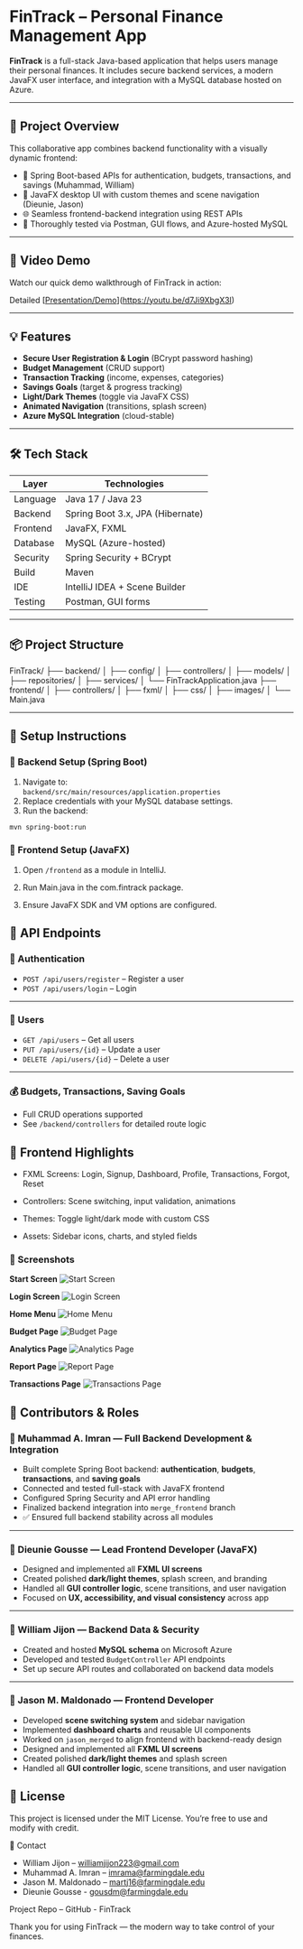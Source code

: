 # FinTrack – Personal Finance Management App

**FinTrack** is a full-stack Java-based application that helps users manage their personal finances. It includes secure backend services, a modern JavaFX user interface, and integration with a MySQL database hosted on Azure.

---

## 🧩 Project Overview

This collaborative app combines backend functionality with a visually dynamic frontend:
- 🔐 Spring Boot-based APIs for authentication, budgets, transactions, and savings (Muhammad, William)
- 🎨 JavaFX desktop UI with custom themes and scene navigation (Dieunie, Jason)
- 🌐 Seamless frontend-backend integration using REST APIs
- 🧪 Thoroughly tested via Postman, GUI flows, and Azure-hosted MySQL

---

## 🎥 Video Demo

Watch our quick demo walkthrough of FinTrack in action: 

Detailed [[Presentation/Demo](https://youtu.be/d7Ji9XbgX3I)](https://youtu.be/d7Ji9XbgX3I)



---

## 💡 Features

- **Secure User Registration & Login** (BCrypt password hashing)
- **Budget Management** (CRUD support)
- **Transaction Tracking** (income, expenses, categories)
- **Savings Goals** (target & progress tracking)
- **Light/Dark Themes** (toggle via JavaFX CSS)
- **Animated Navigation** (transitions, splash screen)
- **Azure MySQL Integration** (cloud-stable)

---

## 🛠️ Tech Stack

| Layer     | Technologies                         |
|-----------|--------------------------------------|
| Language  | Java 17 / Java 23                    |
| Backend   | Spring Boot 3.x, JPA (Hibernate)     |
| Frontend  | JavaFX, FXML                         |
| Database  | MySQL (Azure-hosted)                 |
| Security  | Spring Security + BCrypt             |
| Build     | Maven                                |
| IDE       | IntelliJ IDEA + Scene Builder        |
| Testing   | Postman, GUI forms                   |

---

## 📦 Project Structure

FinTrack/
├── backend/
│ ├── config/
│ ├── controllers/
│ ├── models/
│ ├── repositories/
│ ├── services/
│ └── FinTrackApplication.java
├── frontend/
│ ├── controllers/
│ ├── fxml/
│ ├── css/
│ ├── images/
│ └── Main.java


---

## 🚀 Setup Instructions

### 🧱 Backend Setup (Spring Boot)
1. Navigate to:  
   `backend/src/main/resources/application.properties`
2. Replace credentials with your MySQL database settings.
3. Run the backend:


```bash
mvn spring-boot:run
```
### 🎨 Frontend Setup (JavaFX)
1. Open `/frontend` as a module in IntelliJ.

2. Run Main.java in the com.fintrack package.

3. Ensure JavaFX SDK and VM options are configured.

## 🔐 API Endpoints

### 🧾 Authentication
- `POST /api/users/register` – Register a user  
- `POST /api/users/login` – Login

---

### 👤 Users
- `GET /api/users` – Get all users  
- `PUT /api/users/{id}` – Update a user  
- `DELETE /api/users/{id}` – Delete a user

---

### 💰 Budgets, Transactions, Saving Goals
- Full CRUD operations supported  
- See `/backend/controllers` for detailed route logic

## 🌈 Frontend Highlights
- FXML Screens: Login, Signup, Dashboard, Profile, Transactions, Forgot, Reset

- Controllers: Scene switching, input validation, animations

- Themes: Toggle light/dark mode with custom CSS

- Assets: Sidebar icons, charts, and styled fields

### 📸 Screenshots

**Start Screen**
![Start Screen](assets/start_screen_1_optimized.png)

**Login Screen**
![Login Screen](assets/login_screen.png)

**Home Menu**
![Home Menu](assets/home_menu.png)

**Budget Page**
![Budget Page](assets/budget_page.png)

**Analytics Page**
![Analytics Page](assets/analytics_gif.gif)

**Report Page**
![Report Page](assets/report_page.png)

**Transactions Page**
![Transactions Page](assets/transactions_page.png)

## 👥 Contributors & Roles

### 🔧 Muhammad A. Imran — Full Backend Development & Integration
- Built complete Spring Boot backend: **authentication**, **budgets**, **transactions**, and **saving goals**
- Connected and tested full-stack with JavaFX frontend
- Configured Spring Security and API error handling
- Finalized backend integration into `merge_frontend` branch
- ✅ Ensured full backend stability across all modules  


---

### 🎨 Dieunie Gousse — Lead Frontend Developer (JavaFX)
- Designed and implemented all **FXML UI screens**
- Created polished **dark/light themes**, splash screen, and branding
- Handled all **GUI controller logic**, scene transitions, and user navigation
- Focused on **UX, accessibility, and visual consistency** across app  


---

### 🧱 William Jijon — Backend Data & Security
- Created and hosted **MySQL schema** on Microsoft Azure
- Developed and tested `BudgetController` API endpoints
- Set up secure API routes and collaborated on backend data models  


---

### 🧩 Jason M. Maldonado — Frontend Developer
- Developed **scene switching system** and sidebar navigation
- Implemented **dashboard charts** and reusable UI components
- Worked on `jason_merged` to align frontend with backend-ready design
- Designed and implemented all **FXML UI screens**
- Created polished **dark/light themes** and splash screen
- Handled all **GUI controller logic**, scene transitions, and user navigation
  


## 📜 License
This project is licensed under the MIT License. You’re free to use and modify with credit.

📧 Contact
- William Jijon – williamjijon223@gmail.com
- Muhammad A. Imran – imrama@farmingdale.edu
- Jason M. Maldonado – martj16@farmingdale.edu
- Dieunie Gousse - gousdm@farmingdale.edu 

Project Repo – GitHub - FinTrack

Thank you for using FinTrack — the modern way to take control of your finances.
